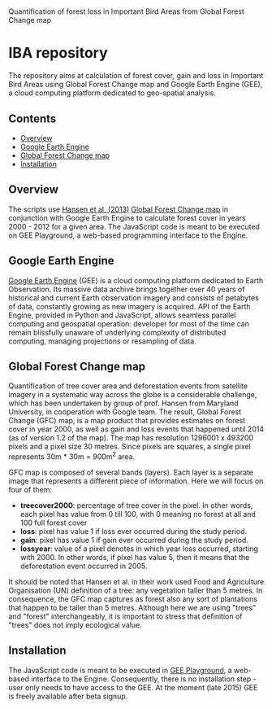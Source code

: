 # 
Quantification of forest loss in Important Bird Areas from Global Forest Change map

# IBA repository 
The repository aims at calculation of forest cover, gain and loss in Important Bird Areas using Global Forest Change map and Google Earth Engine (GEE), a cloud computing platform dedicated to geo-spatial analysis. 

## Contents
  - [Overview](#overview)
  - [Google Earth Engine](#google-earth-engine)
  - [Global Forest Change map](#global-forest-change-map)
  - [Installation](#installation)

## Overview
The scripts use [Hansen et al. (2013)](http://www.sciencemag.org/content/342/6160/850.abstract) [Global Forest Change map](http://earthenginepartners.appspot.com/science-2013-global-forest/download_v1.0.html) in conjunction with Google Earth Engine to calculate forest cover in years 2000 - 2012 for a given area. The JavaScript code is meant to be executed on GEE Playground, a web-based programming interface to the Engine. 

## Google Earth Engine
[Google Earth Engine](https://earthengine.google.org) (GEE) is a cloud computing platform dedicated to Earth Observation. Its massive data archive brings together over 40 years of historical and current Earth observation imagery and consists of petabytes of data, constantly growing as new imagery is acquired. API of the Earth Engine, provided in Python and JavaScript, allows seamless parallel computing and geospatial operation: developer for most of the time can remain blissfully unaware of underlying complexity of distributed computing, managing projections or resampling of data. 


## Global Forest Change map
Quantification of tree cover area and deforestation events from satellite imagery in a systematic way across the globe is a considerable challenge, which has been undertaken by group of prof. Hansen from Maryland University, in cooperation with Google team. The result, Global Forest Change (GFC) map, is a map product that provides estimates on forest cover in year 2000, as well as gain and loss events that happened until 2014 (as of version 1.2 of the map). The map has resolution 1296001 x 493200 pixels and a pixel size 30 metres. Since pixels are squares, a single pixel represents 30m * 30m = 900m<sup>2</sup> area. 

GFC map is composed of several bands (layers). Each layer is a separate image that represents a different piece of information. Here we will focus on four of them:
* **treecover2000**: percentage of tree cover in the pixel. In other words, each pixel has value from 0 till 100, with 0 meaning no forest at all and 100 full forest cover
* **loss**: pixel has value 1 if loss ever occurred during the study period.
* **gain**: pixel has value 1 if gain ever occurred during the study period.
* **lossyear**: value of a pixel denotes in which year loss occurred, starting with 2000. In other words, if pixel has value 5, then it means that the deforestation event occurred in 2005. 

It should be noted that Hansen et al. in their work used Food and Agriculture Organisation (UN) definition of a tree: any vegetation taller than 5 metres. In consequence, the GFC map captures as forest also any sort of plantations that happen to be taller than 5 metres. Although here we are using "trees" and "forest" interchangeably, it is important to stress that definition of "trees" does not imply ecological value. 

## Installation
The JavaScript code is meant to be executed in [GEE Playground](https://ee-api.appspot.com/), a web-based interface to the Engine. Consequently, there is no installation step - user only needs to have access to the GEE. At the moment (late 2015) GEE is freely available after beta signup. 
